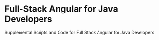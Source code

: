 # Full-Stack Angular for Java Developers
Supplemental Scripts and Code for Full Stack Angular for Java Developers
